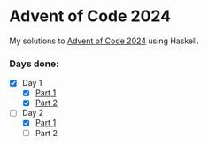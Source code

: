 # Advent of Code 2024

My solutions to [Advent of Code 2024](https://adventofcode.com/2024) using Haskell.

### Days done:

- [x] Day 1
  - [x] [Part 1](1/ListDistance.hs)
  - [x] [Part 2](1/ListSimilarity.hs)
- [ ] Day 2
  - [x] [Part 1](2/CountSafe.hs)
  - [ ] Part 2
